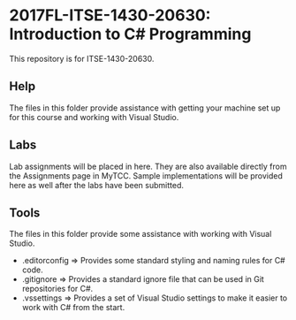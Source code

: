 # 2017FL-ITSE-1430-20630: Introduction to C# Programming

This repository is for ITSE-1430-20630. 

## Help

The files in this folder provide assistance with getting your machine set up for this course and working with Visual Studio.

## Labs

Lab assignments will be placed in here. They are also available directly from the Assignments page in MyTCC. Sample implementations will be provided here as well after the labs have been submitted.

## Tools

The files in this folder provide some assistance with working with Visual Studio.

- .editorconfig => Provides some standard styling and naming rules for C# code.
- .gitignore => Provides a standard ignore file that can be used in Git repositories for C#.
- .vssettings => Provides a set of Visual Studio settings to make it easier to work with C# from the start.
